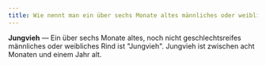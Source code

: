 ```yaml
---
title: Wie nennt man ein über sechs Monate altes männliches oder weibliches Rind?
---
```


**Jungvieh** &mdash; Ein über sechs Monate altes, noch nicht geschlechtsreifes männliches oder weibliches Rind ist "Jungvieh". Jungvieh ist zwischen acht Monaten und einem Jahr alt.
